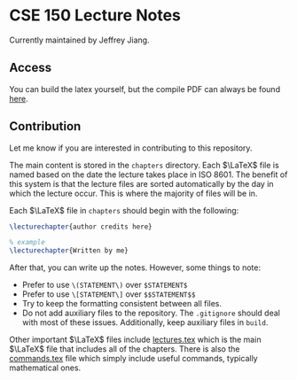 # CSE 150 Lecture Notes

Currently maintained by Jeffrey Jiang. 

## Access

You can build the latex yourself, but the compile PDF can always be found [here](build/lectures.pdf).

## Contribution

Let me know if you are interested in contributing to this repository. 

The main content is stored in the `chapters` directory. Each $\LaTeX$ file is named based on the date the lecture takes place in ISO 8601. The benefit of this system is that the lecture files are sorted automatically by the day in which the lecture occur. This is where the majority of files will be in. 

Each $\LaTeX$ file in `chapters` should begin with the following:

```latex
\lecturechapter{author credits here}

% example
\lecturechapter{Written by me}
```

After that, you can write up the notes. However, some things to note:

- Prefer to use `\(STATEMENT\)` over `$STATEMENT$`
- Prefer to use `\[STATEMENT\]` over `$$STATEMENT$$`
- Try to keep the formatting consistent between all files.
- Do not add auxiliary files to the repository. The `.gitignore` should deal with most of these issues. Additionally, keep auxiliary files in `build`.

Other important $\LaTeX$ files include [lectures.tex](src/lectures.tex) which is the main $\LaTeX$ file that includes all of the chapters. There is also the
[commands.tex](src/commands.tex) file which simply include useful commands, typically mathematical ones. 